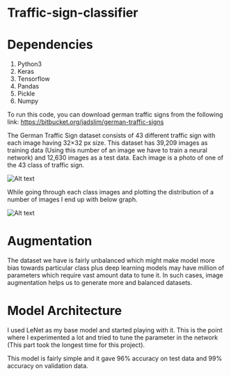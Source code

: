 # Traffic-sign-classifier

# Dependencies
1. Python3
2. Keras
3. Tensorflow
4. Pandas
5. Pickle
6. Numpy

To run this code, you can download german traffic signs from the following link:
https://bitbucket.org/jadslim/german-traffic-signs

The German Traffic Sign dataset consists of 43 different traffic sign with each image having 32×32 px size. This dataset has 39,209 images as training data (Using this number of an image we have to train a neural network) and 12,630 images as a test data. Each image is a photo of one of the 43 class of traffic sign.

![Alt text](https://cdn-images-1.medium.com/max/800/1*Ij6RY6VlN-BzccVz__nqgg.png)

While going through each class images and plotting the distribution of a number of images I end up with below graph.

![Alt text](https://cdn-images-1.medium.com/max/800/1*mMigkDLgCsz3oENwoOdUOw.png)
# Augmentation
The dataset we have is fairly unbalanced which might make model more bias towards particular class plus deep learning models may have million of parameters which require vast amount data to tune it. In such cases, image augmentation helps us to generate more and balanced datasets. 

# Model Architecture
I used LeNet as my base model and started playing with it. This is the point where I experimented a lot and tried to tune the parameter in the network (This part took the longest time for this project).

This model is fairly simple and it gave 96% accuracy on test data and 99% accuracy on validation data. 

